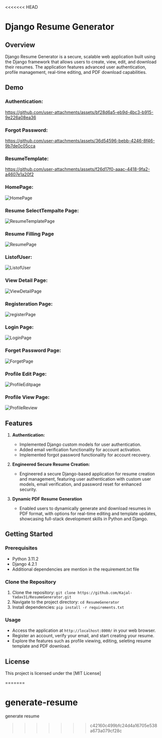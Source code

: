 <<<<<<< HEAD
# Django Resume Generator

## Overview

Django Resume Generator is a secure, scalable web application built using the Django framework that allows users to create, view, edit, and download their resumes. The application features advanced user authentication, profile management, real-time editing, and PDF download capabilities.

## Demo
### **Authentication:**
https://github.com/user-attachments/assets/bf28d6a5-eb9d-4bc3-b915-9e226a08ea36

### **Forgot Password:**
https://github.com/user-attachments/assets/36d54596-bebb-4246-8f46-9b7de0c05cca

### **ResumeTemplate:**
https://github.com/user-attachments/assets/f26d17f0-aaac-4418-9fa2-a4607e1a20f2

### **HomePage:**
![HomePage](https://github.com/user-attachments/assets/424e9282-7a4d-4437-af13-3f64af64da26)

### **Resume SelectTempalte Page:**
![ResumeTemplatePage](https://github.com/user-attachments/assets/c0280fb6-1509-461d-b109-bcd8f96975df)

### **Resume Filling Page**
![ResumePage](https://github.com/user-attachments/assets/c8e260f6-5579-420b-822a-ad52f6a96525)

### **ListofUser:**
![ListofUser](https://github.com/user-attachments/assets/6f45e165-229e-4f38-a0fc-d79166fa195a)

### **View Detail Page:**
![ViewDetailPage](https://github.com/user-attachments/assets/5bb146e5-539d-4ea6-a7af-4fdb5a3ca808)


### **Registeration Page:**
![registerPage](https://github.com/user-attachments/assets/f71b84fc-4483-4191-a8f9-4c9493247b20)

### **Login Page:**
![LoginPage](https://github.com/user-attachments/assets/890d8c12-4dbd-4dc1-aad7-cef5f11adb92)

### **Forget Password Page:**
![ForgetPage](https://github.com/user-attachments/assets/bd8899f4-9495-4eac-aae4-65a84d215ade)

### **Profile Edit Page:**
![ProfileEditpage](https://github.com/user-attachments/assets/5bef09fa-f9fc-4708-a51a-1a7fc8b54495)

### **Profile View Page:**
![ProfileReview](https://github.com/user-attachments/assets/3a2ab5fe-6b37-4bbe-ba42-e4f9260c7796)



## Features

1. **Authentication:**
   - Implemented Django custom models for user authentication.
   - Added email verification functionality for account activation.
   - Implemented forgot password functionality for account recovery.

2. **Engineered Secure Resume Creation:**
   - Engineered a secure Django-based application for resume creation and management, featuring user authentication with custom user models, email verification, and password reset for enhanced security.

3. **Dynamic PDF Resume Generation**
   - Enabled users to dynamically generate and download resumes in PDF format, with options for real-time editing and template updates, showcasing full-stack development skills in Python and Django.



## Getting Started

### Prerequisites
- Python 3.11.2
- Django 4.2.1
- Additional dependencies are mention in the requirement.txt file

### Clone the Repository
1. Clone the repository: `git clone https://github.com/Kajal-Yadav31/ResumeGenerator.git`
2. Navigate to the project directory: `cd ResumeGenerator`
3. Install dependencies: `pip install -r requirements.txt`



### Usage
- Access the application at `http://localhost:8000/` in your web browser.
- Register an account, verify your email, and start creating your resume.
- Explore the features such as profile viewing, editing, seleting resume template and PDF download.

## License
This project is licensed under the [MIT License]

=======
# generate-resume
generate resume
>>>>>>> c42160c499bfc24d4a16705e538a673a079cf28c
